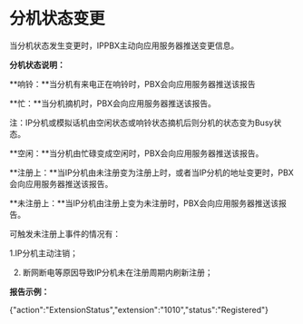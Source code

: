 # 分机状态变更

当分机状态发生变更时，IPPBX主动向应用服务器推送变更信息。

**分机状态说明：**

**响铃：**当分机有来电正在响铃时，PBX会向应用服务器推送该报告

**忙：**当分机摘机时，PBX会向应用服务器推送该报告。

注：IP分机或模拟话机由空闲状态或响铃状态摘机后则分机的状态变为Busy状态。

**空闲：**当分机由忙碌变成空闲时，PBX会向应用服务器推送该报告。

**注册上：**当IP分机由未注册变为注册上时，或者当IP分机的地址变更时，PBX会向应用服务器推送该报告。

**未注册上：**当IP分机由注册上变为未注册时，PBX会向应用服务器推送该报告。

可触发未注册上事件的情况有：

1.IP分机主动注销；

2. 断网断电等原因导致IP分机未在注册周期内刷新注册；

**报告示例：**

{"action":"ExtensionStatus","extension":"1010","status":"Registered"}

